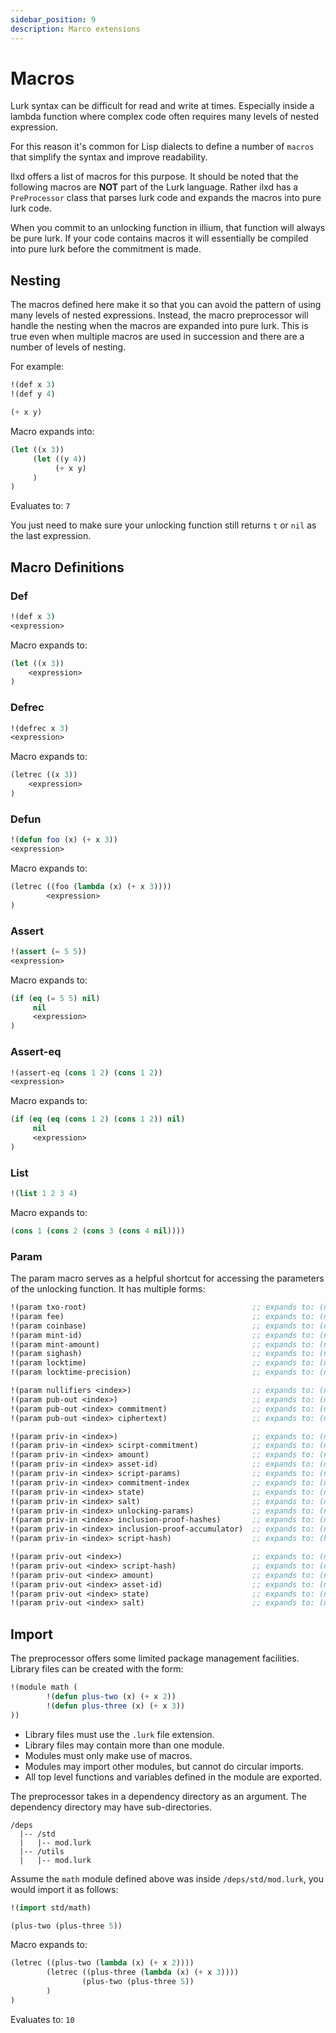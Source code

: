 ```yaml
---
sidebar_position: 9
description: Marco extensions
---
```


# Macros

Lurk syntax can be difficult for read and write at times. Especially inside a lambda function where complex code often
requires many levels of nested expression. 

For this reason it's common for Lisp dialects to define a number of `macros` that simplify the syntax and improve readability.

Ilxd offers a list of macros for this purpose. It should be noted that the following macros are **NOT** part of the
Lurk language. Rather ilxd has a `PreProcessor` class that parses lurk code and expands the macros into pure lurk code.

When you commit to an unlocking function in illium, that function will always be pure lurk. If your code contains macros
it will essentially be compiled into pure lurk before the commitment is made.

## Nesting

The macros defined here make it so that you can avoid the pattern of using many levels of nested expressions. Instead, the
macro preprocessor will handle the nesting when the macros are expanded into pure lurk. This is true even when multiple
macros are used  in succession and there are a number of levels of nesting.

For example:
```lisp
!(def x 3)
!(def y 4)

(+ x y)
```

Macro expands into:
```lisp
(let ((x 3))
     (let ((y 4))
          (+ x y)
     )
)
```
Evaluates to: `7`

You just need to make sure your unlocking function still returns `t` or `nil` as the last expression. 

## Macro Definitions

### Def

```lisp
!(def x 3)
<expression>
```

Macro expands to:
```lisp
(let ((x 3))
    <expression>
)
```

### Defrec

```lisp
!(defrec x 3)
<expression>
```

Macro expands to:
```lisp
(letrec ((x 3))
    <expression>
)
```

### Defun

```lisp
!(defun foo (x) (+ x 3))
<expression>
```

Macro expands to:
```lisp
(letrec ((foo (lambda (x) (+ x 3))))
        <expression>
)
```

### Assert
```lisp
!(assert (= 5 5))
<expression>
```
Macro expands to:
```lisp
(if (eq (= 5 5) nil)
     nil
     <expression>
)
```

### Assert-eq
```lisp
!(assert-eq (cons 1 2) (cons 1 2))
<expression>
```
Macro expands to:
```lisp
(if (eq (eq (cons 1 2) (cons 1 2)) nil)
     nil
     <expression>
)
```

### List

```lisp
!(list 1 2 3 4)
```

Macro expands to:
```lisp
(cons 1 (cons 2 (cons 3 (cons 4 nil))))
```

### Param

The param macro serves as a helpful shortcut for accessing the parameters of the unlocking function. It has multiple 
forms:

```lisp
!(param txo-root)                                     ;; expands to: (nth 1 public-params)
!(param fee)                                          ;; expands to: (nth 2 public-params)
!(param coinbase)                                     ;; expands to: (nth 3 public-params)
!(param mint-id)                                      ;; expands to: (nth 4 public-params)
!(param mint-amount)                                  ;; expands to: (nth 5 public-params)
!(param sighash)                                      ;; expands to: (nth 7 public-params)
!(param locktime)                                     ;; expands to: (nth 8 public-params)
!(param locktime-precision)                           ;; expands to: (nth 9 public-params)

!(param nullifiers <index>)                           ;; expands to: (nth <index> (nth 0 public-params))
!(param pub-out <index>)                              ;; expands to: (nth <index> (nth 6 public-params))
!(param pub-out <index> commitment)                   ;; expands to: (nth 0 (nth <index> (nth 6 public-params)))
!(param pub-out <index> ciphertext)                   ;; expands to: (nth 1 (nth <index> (nth 6 public-params)))

!(param priv-in <index>)                              ;; expands to: (nth <index> (car private-params))
!(param priv-in <index> scirpt-commitment)            ;; expands to: (nth 0 (nth <index> (car private-params)))
!(param priv-in <index> amount)                       ;; expands to: (nth 1 (nth <index> (car private-params)))
!(param priv-in <index> asset-id)                     ;; expands to: (nth 2 (nth <index> (car private-params)))
!(param priv-in <index> script-params)                ;; expands to: (nth 3 (nth <index> (car private-params)))
!(param priv-in <index> commitment-index              ;; expands to: (nth 4 (nth <index> (car private-params)))
!(param priv-in <index> state)                        ;; expands to: (nth 5 (nth <index> (car private-params)))
!(param priv-in <index> salt)                         ;; expands to: (nth 6 (nth <index> (car private-params)))
!(param priv-in <index> unlocking-params)             ;; expands to: (nth 7 (nth <index> (car private-params)))
!(param priv-in <index> inclusion-proof-hashes)       ;; expands to: (nth 8 (nth <index> (car private-params)))
!(param priv-in <index> inclusion-proof-accumulator)  ;; expands to: (nth 9 (nth <index> (car private-params)))
!(param priv-in <index> script-hash)                  ;; expands to: (hash (cons ((car (nth <index> (car private-params))) (cons (nth 3 (nth <index> (car private-params))) nil)))

!(param priv-out <index>)                             ;; expands to: (nth <index> (car (cdr private-params)))
!(param priv-out <index> script-hash)                 ;; expands to: (nth 0 (nth <index> (car (cdr private-params))))
!(param priv-out <index> amount)                      ;; expands to: (nth 1 (nth <index> (car (cdr private-params))))
!(param priv-out <index> asset-id)                    ;; expands to: (nth 2 (nth <index> (car (cdr private-params))))
!(param priv-out <index> state)                       ;; expands to: (nth 3 (nth <index> (car (cdr private-params))))
!(param priv-out <index> salt)                        ;; expands to: (nth 4 (nth <index> (car (cdr private-params))))
```

## Import

The preprocessor offers some limited package management facilities. Library files can be created with the form:

```lisp 
!(module math (
        !(defun plus-two (x) (+ x 2))
        !(defun plus-three (x) (+ x 3))
))
```

- Library files must use the `.lurk` file extension.
- Library files may contain more than one module.
- Modules must only make use of macros.
- Modules may import other modules, but cannot do circular imports.
- All top level functions and variables defined in the module are exported.

The preprocessor takes in a dependency directory as an argument. The dependency directory may have sub-directories.

```
/deps
  |-- /std
  |   |-- mod.lurk
  |-- /utils
  |   |-- mod.lurk
```

Assume the `math` module defined above was inside `/deps/std/mod.lurk`, you would import it as follows:

```lisp
!(import std/math)

(plus-two (plus-three 5))
```

Macro expands to:
```lisp
(letrec ((plus-two (lambda (x) (+ x 2))))
        (letrec ((plus-three (lambda (x) (+ x 3))))
                (plus-two (plus-three 5)) 
        )
)
```
Evaluates to: `10`